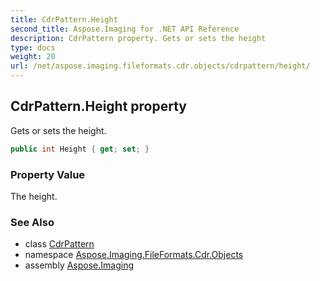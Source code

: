 ```yaml
---
title: CdrPattern.Height
second_title: Aspose.Imaging for .NET API Reference
description: CdrPattern property. Gets or sets the height
type: docs
weight: 20
url: /net/aspose.imaging.fileformats.cdr.objects/cdrpattern/height/
---
```

## CdrPattern.Height property

Gets or sets the height.

```csharp
public int Height { get; set; }
```

### Property Value

The height.

### See Also

* class [CdrPattern](../)
* namespace [Aspose.Imaging.FileFormats.Cdr.Objects](../../cdrpattern/)
* assembly [Aspose.Imaging](../../../)


